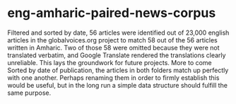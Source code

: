 # eng-amharic-paired-news-corpus
Filtered and sorted by date, 56 articles were identified out of 23,000 english articles in the globalvoices.org project to match 58 out of the 56 articles written in Amharic. Two of those 58 were omitted because they were not translated verbatim, and Google Translate rendered the translations clearly unreliable.
This lays the groundwork for future projects. More to come
Sorted by date of publication, the articles in both folders match up perfectly with one another. Perhaps renaming them in order to firmly establish this would be useful, but in the long run a simple data structure should fulfill the same purpose.
